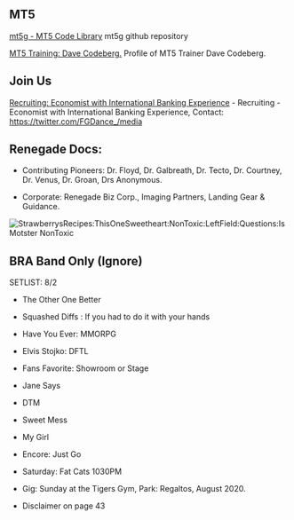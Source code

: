 ## MT5 
[mt5g - MT5 Code Library](https://github.com/mt5g/public) mt5g github repository

[MT5 Training: Dave Codeberg.](https://mastodon.online/web/statuses/104551921934380849) Profile of MT5 Trainer Dave Codeberg.


## Join Us
[Recruiting: Economist with International Banking Experience](https://twitter.com/FGDance_/media) - Recruiting - Economist with International Banking Experience, Contact: https://twitter.com/FGDance_/media

## Renegade Docs:
- Contributing Pioneers: Dr. Floyd,  Dr. Galbreath, Dr. Tecto, Dr. Courtney, Dr. Venus, Dr. Groan, Drs Anonymous.

- Corporate: Renegade Biz Corp., Imaging Partners, Landing Gear & Guidance.


<img src="https://github.com/sneakerStore/public/blob/master/EdN36cSX0AAhwiY.png" title="StrawberrysRecipes:ThisOneSweetheart:NonToxic:LeftField:Questions:Is Motster NonToxic">


## BRA Band Only (Ignore)
SETLIST: 8/2
- The Other One Better
- Squashed Diffs : If you had to do it with your hands
- Have You Ever: MMORPG 

- Elvis Stojko: DFTL
- Fans Favorite: Showroom or Stage
- Jane Says
- DTM
- Sweet Mess 
- My Girl
- Encore: Just Go
- Saturday: Fat Cats 1030PM
- Gig: Sunday at the Tigers Gym, Park: Regaltos, August 2020. 

- Disclaimer on page 43








